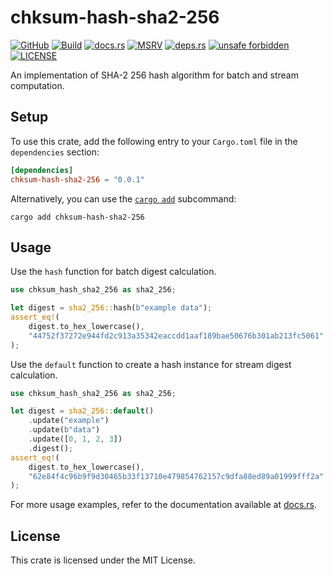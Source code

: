 # chksum-hash-sha2-256

[![GitHub](https://img.shields.io/badge/github-chksum--rs%2Fhash--sha2--256-24292e?style=flat-square&logo=github "GitHub")](https://github.com/chksum-rs/hash-sha2-256)
[![Build](https://img.shields.io/github/actions/workflow/status/chksum-rs/hash-sha2-256/rust.yml?branch=master&style=flat-square&logo=github "Build")](https://github.com/chksum-rs/hash-sha2-256/actions/workflows/rust.yml)
[![docs.rs](https://img.shields.io/docsrs/chksum-hash-sha2-256?style=flat-square&logo=docsdotrs "docs.rs")](https://docs.rs/chksum-hash-sha2-256/)
[![MSRV](https://img.shields.io/badge/MSRV-1.63.0-informational?style=flat-square "MSRV")](https://github.com/chksum-rs/hash-sha2-256/blob/master/Cargo.toml)
[![deps.rs](https://deps.rs/crate/chksum-hash-sha2-256/0.0.1/status.svg?style=flat-square "deps.rs")](https://deps.rs/crate/chksum-hash-sha2-256/0.0.1)
[![unsafe forbidden](https://img.shields.io/badge/unsafe-forbidden-success.svg?style=flat-square "unsafe forbidden")](https://github.com/rust-secure-code/safety-dance)
[![LICENSE](https://img.shields.io/github/license/chksum-rs/hash-sha2-256?style=flat-square "LICENSE")](https://github.com/chksum-rs/hash-sha2-256/blob/master/LICENSE)

An implementation of SHA-2 256 hash algorithm for batch and stream computation.

## Setup

To use this crate, add the following entry to your `Cargo.toml` file in the `dependencies` section:

```toml
[dependencies]
chksum-hash-sha2-256 = "0.0.1"
```

Alternatively, you can use the [`cargo add`](https://doc.rust-lang.org/cargo/commands/cargo-add.html) subcommand:

```shell
cargo add chksum-hash-sha2-256
```

## Usage

Use the `hash` function for batch digest calculation.

```rust
use chksum_hash_sha2_256 as sha2_256;

let digest = sha2_256::hash(b"example data");
assert_eq!(
    digest.to_hex_lowercase(),
    "44752f37272e944fd2c913a35342eaccdd1aaf189bae50676b301ab213fc5061"
);
```

Use the `default` function to create a hash instance for stream digest calculation.

```rust
use chksum_hash_sha2_256 as sha2_256;

let digest = sha2_256::default()
    .update("example")
    .update(b"data")
    .update([0, 1, 2, 3])
    .digest();
assert_eq!(
    digest.to_hex_lowercase(),
    "62e84f4c96b9f9d30465b33f13710e479854762157c9dfa88ed89a01999fff2a"
);
```

For more usage examples, refer to the documentation available at [docs.rs](https://docs.rs/chksum-hash-sha2-256/).

## License

This crate is licensed under the MIT License.

